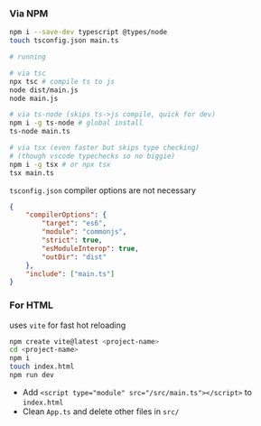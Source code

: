 ### Via NPM
``` bash
npm i --save-dev typescript @types/node
touch tsconfig.json main.ts

# running

# via tsc
npx tsc # compile ts to js
node dist/main.js
node main.js

# via ts-node (skips ts->js compile, quick for dev)
npm i -g ts-node # global install
ts-node main.ts

# via tsx (even faster but skips type checking)
# (though vscode typechecks so no biggie)
npm i -g tsx # or npx tsx
tsx main.ts
```
`tsconfig.json` compiler options are not necessary
``` json
{
    "compilerOptions": {
        "target": "es6",
        "module": "commonjs",
        "strict": true,
        "esModuleInterop": true,
        "outDir": "dist"
    },
    "include": ["main.ts"]
}
```
### For HTML
uses `vite` for fast hot reloading
``` bash
npm create vite@latest <project-name>
cd <project-name>
npm i
touch index.html
npm run dev
```
- Add `<script type="module" src="/src/main.ts"></script>` to `index.html`
- Clean `App.ts` and delete other files in `src/`
